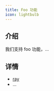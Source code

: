 ```yaml
---
title: Foo 功能
icon: lightbulb
---
```


## 介绍

我们支持 foo 功能，...

## 详情

- [ray](ray.md)
- ...
